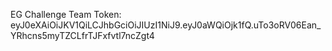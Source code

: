 EG Challenge Team Token:  
eyJ0eXAiOiJKV1QiLCJhbGciOiJIUzI1NiJ9.eyJ0aWQiOjk1fQ.uTo3oRV06Ean_YRhcns5myTZCLfrTJFxfvtl7ncZgt4
